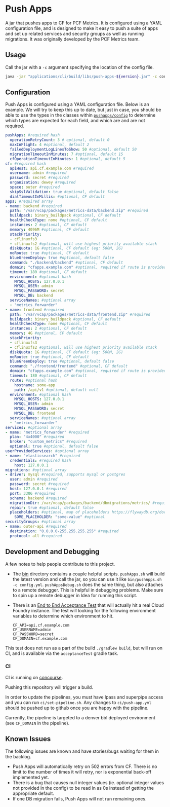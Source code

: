 # Push Apps

A jar that pushes apps to CF for PCF Metrics. It is configured using a YAML configuration file, and is designed to make
it easy to push a suite of apps and set up related services and security groups as well as running migrations. It was
originally developed by the PCF Metrics team.

## Usage

Call the jar with a `-c` argument specifying the location of the config file.

```bash
java -jar "applications/cli/build/libs/push-apps-${version}.jar" -c config.yml
```

## Configuration

Push Apps is configured using a YAML configuration file. Below is an example.
We will try to keep this up to date, but just in case, you should be able to use
the types in the classes within [`pushapps/config`](components/push-apps/src/main/kotlin/org/cloudfoundry/tools/pushapps/config)
to determine which types are expected for each field, and which are and are not required.

```yaml
pushApps: #required hash
  operationRetryCount: 3 # optional, default 0
  maxInFlight: 4 #optional, default 2
  failedDeploymentLogLinesToShow: 50 #optional, default 50
  migrationTimeoutInMinutes: 7 #optional, default 15
  cfOperationTimeoutInMinutes: 1 #optional, default 5
cf: #required hash
  apiHost: api.cf.example.com #required
  username: admin #required
  password: secret #required
  organization: dewey #required
  space: outer #required
  skipSslValidation: true #optional, default false
  dialTimeoutInMillis: #optional, CF default
apps: #required array
- name: backend #required
  path: "/var/vcap/packages/metrics-data/backend.zip" #required
  buildpack: binary_buildpack #optional, CF default
  healthCheckType: none #optional, CF default
  instances: 2 #optional, CF default
  memory: 4096M #optional, CF default
  stackPriority:
  - cflinuxfs3
  - cflinuxfs2 #optional, will use highest priority available stack
  diskQuota: 1G #optional, CF default (eg: 500M, 2G)
  noRoute: true #optional, CF default
  blueGreenDeploy: true #optional, default false
  command: "./backend/backend" #optional, CF default
  domain: "cfapps.example.com" #optional, required if route is provided
  timeout: 180 #optional, CF default
  environment: #optional hash
    MYSQL_HOSTS: 127.0.0.1
    MYSQL_USER: admin
    MYSQL_PASSWORD: secret
    MYSQL_DB: backend
  serviceNames: #optional array
  - "metrics_forwarder"
- name: frontend #required
  path: "/var/vcap/packages/metrics-data/frontend.zip" #required
  buildpack: binary_buildpack #optional, CF default
  healthCheckType: none #optional, CF default
  instances: 2 #optional, CF default
  memory: 4G #optional, CF default
  stackPriority:
  - cflinuxfs3
  - cflinuxfs2 #optional, will use highest priority available stack
  diskQuota: 1G #optional, CF default (eg: 500M, 2G)
  noRoute: true #optional, CF default
  blueGreenDeploy: true #optional, default false
  command: "./frontend/frontend" #optional, CF default
  domain: "cfapps.example.com" #optional, required if route is provided, required if route is provided
  timeout: 180 #optional, CF default
  route: #optional hash
    hostname: some-app
    path: /api/v1 #optional, default null
  environment: #optional hash
    MYSQL_HOSTS: 127.0.0.1
    MYSQL_USER: admin
    MYSQL_PASSWORD: secret
    MYSQL_DB: frontend
  serviceNames: #optional array
  - "metrics_forwarder"
services: #optional array
- name: "metrics_forwarder" #required
  plan: "4x4000" #required
  broker: "custom_metrics" #required
  optional: true #optional, default false
userProvidedServices: #optional array
- name: "elasticsearch" #required
  credentials: #required hash
    host: 127.0.0.1
migrations: #optional array
- driver: mysql #required, supports mysql or postgres
  user: admin #required
  password: secret #required
  host: 127.0.0.1 #required
  port: 3306 #required
  schema: backend #required
  migrationDir: /var/vcap/packages/backend/dbmigrations/metrics/ #required
  repair: true #optional, default false
  placeholders: #optional, map of placeholders https://flywaydb.org/documentation/migrations#placeholder-replacement
    SOME_PLACEHOLDER: "some-value" #optional
securityGroups: #optional array
- name: outer-api #required
  destination: "0.0.0.0-255.255.255.255" #required
  protocol: all #required
```

## Development and Debugging

A few notes to help people contribute to this project.

* The [bin](bin) directory contains a couple helpful scripts. `pushApps.sh` will build the
latest version and call the jar, so you can use it like `bin/pushApps.sh -c config.yml`.
`pushAppsDebug.sh` does the same thing, but also attaches to a remote debugger. This is
helpful in debugging problems. Make sure to spin up a remote debugger in Idea for running
this script.
* There is an [End to End Acceptance Test](applications/acceptance-tests/src/test/kotlin/acceptance/EndToEndAcceptanceTest.kt)
that will actually hit a real Cloud Foundry instance. The test will looking for the following environment
variables to determine which environment to hit.

    ```
    CF_API=api.cf.example.com
    CF_USERNAME=admin
    CF_PASSWORD=secret
    CF_DOMAIN=cf.example.com
    ```

This test does not run as a part of the build `./gradlew build`, but will run on CI, and is available via the
`acceptanceTest` gradle task.

### CI

CI is running on [concourse](https://concourse.superpipe.gcp.pcf-metrics.com/teams/main/pipelines/push-apps).

Pushing this repository will trigger a build. 

In order to update the pipelines, you must have lpass and superpipe access and you can run `ci/set-pipeline.sh`. 
Any changes to `ci/push-app.yml` should be pushed up to github once you are happy with the pipeline.

Currently, the pipeline is targeted to a denver bbl deployed environment (see `CF_DOMAIN` in the pipeline). 

## Known Issues

The following issues are known and have stories/bugs waiting for them in the backlog.

* Push Apps will automatically retry on 502 errors from CF. There is no limit to the number
of times it will retry, nor is exponential back-off implemented yet.
* There is a bug that causes null integer values (ie. optional integer values not provided in the
config) to be read in as 0s instead of getting the appropriate default.
* If one DB migration fails, Push Apps will not run remaining ones.
